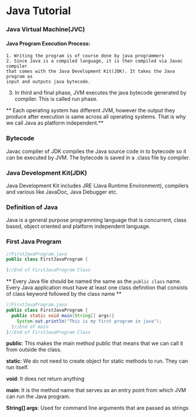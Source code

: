 # Java Tutorial

### Java Virtual Machine(JVC)

#### Java Program Execution Process:

	1. Writing the program is of course done by java programmers
	2. Since Java is a compiled language, it is then compiled via Javac compiler
    that comes with the Java Development Kit(JDK). It takes the Java program as
    input and outputs java bytecode.
  3. In third and final phase, JVM executes the java bytecode generated by
    compiler. This is called run phase.

** Each operating system has different JVM, however the output they produce after
execution is same across all operating systems. That is why we call Java
as platform independent.**

### Bytecode

Javac compiler of JDK compiles the Java source code in to bytecode so it can be executed
by JVM. The bytecode is saved in a .class file by compiler.

### Java Development Kit(JDK)

Java Development Kit includes JRE (Java Runtime Environment), compilers and various like
JavaDoc, Java Debugger etc.

### Definition of Java

Java is a general purpose programming language that is concurrent, class based, object oriented and platform independent language.

### First Java Program

```jAVA
//FirstJavaProgram.java
public class FirstJavaProgram {

}//End of FirstJavaProgram Class
```

** Every Java file should be named the same as the ```public class``` name. Every Java application must have at least one class definition that consists of class keyword followed by the class name **

```jAva
//FirstJavaProgram.java
public class FirstJavaProgram {
  public static void main(String[] args){
    System.out.println("This is my first program in java");
  }//End of main
}//End of FirstJavaProgram Class
```

**public**: This makes the main method public that means that we can call it
from outside the class.

**static**: We do not need to create object for static methods to run. They can
run itself.

**void**: It does not return anything

**main**: It is the method name that serves as an entry point from which JVM
can run the Java program.

**String[] args**: Used for command line arguments that are passed as strings 

	
	

	
	
	
	
	
	